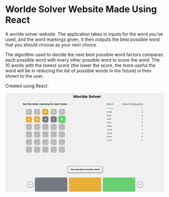 # Worlde Solver Website Made Using React

A worlde solver website. The application takes in inputs for the word you've used, and the word markings given, it then outputs the best possible word that you should choose as your next choice.

The algorithm used to decide the next best possible word factors compares each possible word with every other possible word to score the word. The 10 words with the lowest score (the lower the score, the more useful the word will be in reducing the list of possible words in the future) is then shown to the user.

Created using React.

![Project Preview](./project-preview.png)
